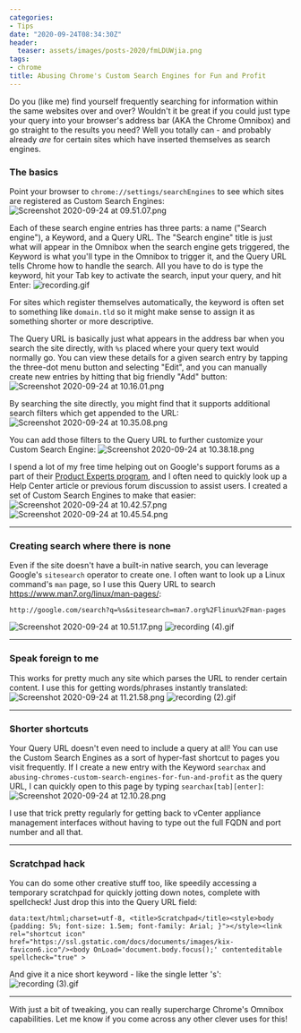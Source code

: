 ```yaml
---
categories:
- Tips
date: "2020-09-24T08:34:30Z"
header:
  teaser: assets/images/posts-2020/fmLDUWjia.png
tags:
- chrome
title: Abusing Chrome's Custom Search Engines for Fun and Profit
---
```


Do you (like me) find yourself frequently searching for information within the same websites over and over? Wouldn't it be great if you could just type your query into your browser's address bar (AKA the Chrome Omnibox) and go straight to the results you need? Well you totally can - and probably already *are* for certain sites which have inserted themselves as search engines.

### The basics
Point your browser to `chrome://settings/searchEngines` to see which sites are registered as Custom Search Engines:
![Screenshot 2020-09-24 at 09.51.07.png](/images/posts-2020/RuIrsHDqC.png)

Each of these search engine entries has three parts: a name ("Search engine"), a Keyword, and a Query URL. The "Search engine" title is just what will appear in the Omnibox when the search engine gets triggered, the Keyword is what you'll type in the Omnibox to trigger it, and the Query URL tells Chrome how to handle the search. All you have to do is type the keyword, hit your Tab key to activate the search, input your query, and hit Enter:
![recording.gif](/images/posts-2020/o_o7rt4pA.gif)

For sites which register themselves automatically, the keyword is often set to something like `domain.tld` so it might make sense to assign it as something shorter or more descriptive. 

The Query URL is basically just what appears in the address bar when you search the site directly, with `%s` placed where your query text would normally go. You can view these details for a given search entry by tapping the three-dot menu button and selecting "Edit", and you can manually create new entries by hitting that big friendly "Add" button:
![Screenshot 2020-09-24 at 10.16.01.png](/images/posts-2020/fmLDUWjia.png)

By searching the site directly, you might find that it supports additional search filters which get appended to the URL:
![Screenshot 2020-09-24 at 10.35.08.png](/images/posts-2020/iHsYd7lbw.png)

You can add those filters to the Query URL to further customize your Custom Search Engine:
![Screenshot 2020-09-24 at 10.38.18.png](/images/posts-2020/EBkQTGmNb.png)

I spend a lot of my free time helping out on Google's support forums as a part of their [Product Experts program](https://productexperts.withgoogle.com/what-it-is), and I often need to quickly look up a Help Center article or previous forum discussion to assist users. I created a set of Custom Search Engines to make that easier:
![Screenshot 2020-09-24 at 10.42.57.png](/images/posts-2020/630ix7uVw.png)
![Screenshot 2020-09-24 at 10.45.54.png](/images/posts-2020/V3qLmfi50.png)

------

### Creating search where there is none
Even if the site doesn't have a built-in native search, you can leverage Google's `sitesearch` operator to create one. I often want to look up a Linux command's `man` page, so I use this Query URL to search https://www.man7.org/linux/man-pages/:
```
http://google.com/search?q=%s&sitesearch=man7.org%2Flinux%2Fman-pages
```
![Screenshot 2020-09-24 at 10.51.17.png](/images/posts-2020/EkmgtRYN4.png)
![recording (4).gif](/images/posts-2020/YKADY8YQR.gif)

------

### Speak foreign to me
This works for pretty much any site which parses the URL to render certain content. I use this for getting words/phrases instantly translated:
![Screenshot 2020-09-24 at 11.21.58.png](/images/posts-2020/ELly_F6x6.png)
![recording (2).gif](/images/posts-2020/1LDP5zxCU.gif)

------

### Shorter shortcuts
Your Query URL doesn't even need to include a query at all! You can use the Custom Search Engines as a sort of hyper-fast shortcut to pages you visit frequently. If I create a new entry with the Keyword `searchax` and `abusing-chromes-custom-search-engines-for-fun-and-profit` as the query URL, I can quickly open to this page by typing `searchax[tab][enter]`:
![Screenshot 2020-09-24 at 12.10.28.png](/images/posts-2020/YilNCaHil.png)

I use that trick pretty regularly for getting back to vCenter appliance management interfaces without having to type out the full FQDN and port number and all that. 

------

### Scratchpad hack
You can do some other creative stuff too, like speedily accessing a temporary scratchpad for quickly jotting down notes, complete with spellcheck! Just drop this into the Query URL field:
```
data:text/html;charset=utf-8, <title>Scratchpad</title><style>body {padding: 5%; font-size: 1.5em; font-family: Arial; }"></style><link rel="shortcut icon" href="https://ssl.gstatic.com/docs/documents/images/kix-favicon6.ico"/><body OnLoad='document.body.focus();' contenteditable spellcheck="true" >
```
And give it a nice short keyword - like the single letter 's':
![recording (3).gif](/images/posts-2020/h6dUCApdV.gif)

------

With just a bit of tweaking, you can really supercharge Chrome's Omnibox capabilities. Let me know if you come across any other clever uses for this!